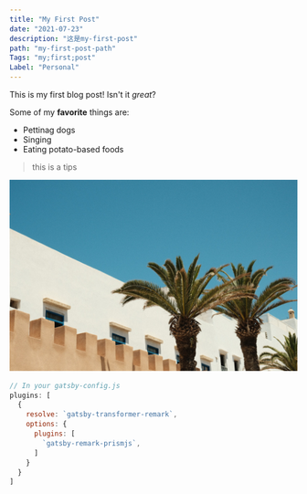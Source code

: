 ```yaml
---
title: "My First Post"
date: "2021-07-23"
description: "这是my-first-post"
path: "my-first-post-path"
Tags: "my;first;post"
Label: "Personal"
---
```


This is my first blog post! Isn't it *great*?

Some of my **favorite** things are:

* Pettinag dogs
* Singing
* Eating potato-based foods

> this is a tips

![GATSBY_EMPTY_ALT](./image2.jpg)

```javascript
// In your gatsby-config.js
plugins: [
  {
    resolve: `gatsby-transformer-remark`,
    options: {
      plugins: [
        `gatsby-remark-prismjs`,
      ]
    }
  }
]
```
